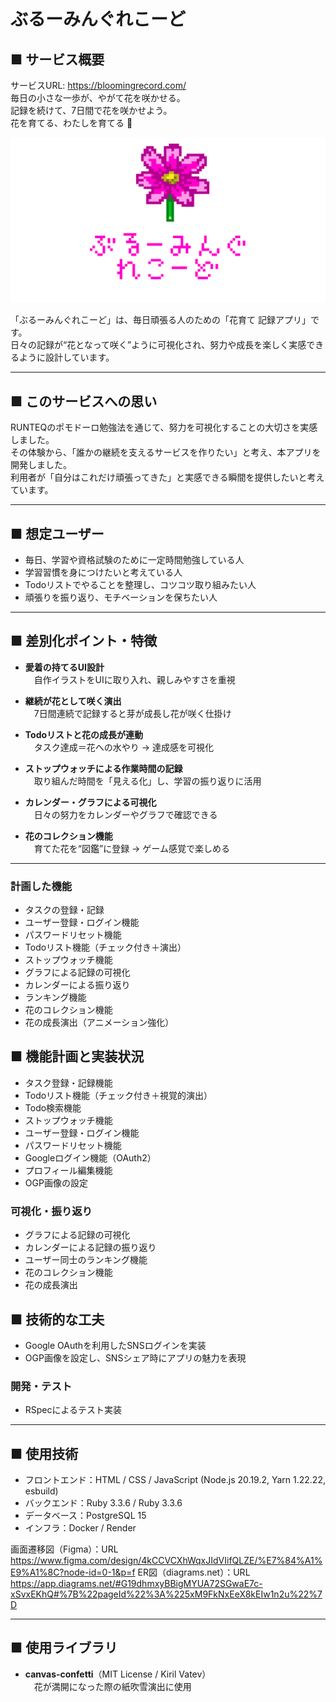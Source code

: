 # ぶるーみんぐれこーど

## ■ サービス概要
サービスURL: https://bloomingrecord.com/  
毎日の小さな一歩が、やがて花を咲かせる。  
記録を続けて、7日間で花を咲かせよう。  
花を育てる、わたしを育てる 🌱  

![ぶるーみんぐれこーどロゴ](app/assets/images/logo2.png)

「ぶるーみんぐれこーど」は、毎日頑張る人のための「花育て 記録アプリ」です。  
日々の記録が“花となって咲く”ように可視化され、努力や成長を楽しく実感できるように設計しています。  

---

## ■ このサービスへの思い
RUNTEQのポモドーロ勉強法を通じて、努力を可視化することの大切さを実感しました。  
その体験から、「誰かの継続を支えるサービスを作りたい」と考え、本アプリを開発しました。  
利用者が「自分はこれだけ頑張ってきた」と実感できる瞬間を提供したいと考えています。  

---

## ■ 想定ユーザー
- 毎日、学習や資格試験のために一定時間勉強している人  
- 学習習慣を身につけたいと考えている人  
- Todoリストでやることを整理し、コツコツ取り組みたい人  
- 頑張りを振り返り、モチベーションを保ちたい人  

---

## ■ 差別化ポイント・特徴
- **愛着の持てるUI設計**  
　自作イラストをUIに取り入れ、親しみやすさを重視  

- **継続が花として咲く演出**  
　7日間連続で記録すると芽が成長し花が咲く仕掛け  

- **Todoリストと花の成長が連動**  
　タスク達成＝花への水やり → 達成感を可視化  

- **ストップウォッチによる作業時間の記録**  
　取り組んだ時間を「見える化」し、学習の振り返りに活用  

- **カレンダー・グラフによる可視化**  
　日々の努力をカレンダーやグラフで確認できる  

- **花のコレクション機能**  
　育てた花を“図鑑”に登録 → ゲーム感覚で楽しめる  

---
### 計画した機能
- タスクの登録・記録  
- ユーザー登録・ログイン機能  
- パスワードリセット機能  
- Todoリスト機能（チェック付き＋演出）  
- ストップウォッチ機能  
- グラフによる記録の可視化  
- カレンダーによる振り返り  
- ランキング機能  
- 花のコレクション機能  
- 花の成長演出（アニメーション強化）  

## ■ 機能計画と実装状況
- タスク登録・記録機能 
- Todoリスト機能（チェック付き＋視覚的演出）
- Todo検索機能 
- ストップウォッチ機能 
- ユーザー登録・ログイン機能 
- パスワードリセット機能 
- Googleログイン機能（OAuth2）
- プロフィール編集機能 
- OGP画像の設定 

### 可視化・振り返り
- グラフによる記録の可視化 
- カレンダーによる記録の振り返り 
- ユーザー同士のランキング機能 
- 花のコレクション機能 
- 花の成長演出

## ■ 技術的な工夫
- Google OAuthを利用したSNSログインを実装
- OGP画像を設定し、SNSシェア時にアプリの魅力を表現

### 開発・テスト
- RSpecによるテスト実装 
---


## ■ 使用技術
- フロントエンド：HTML / CSS / JavaScript (Node.js 20.19.2, Yarn 1.22.22, esbuild)
- バックエンド：Ruby 3.3.6 /  Ruby 3.3.6
- データベース：PostgreSQL 15
- インフラ：Docker / Render

画面遷移図（Figma）：URL  https://www.figma.com/design/4kCCVCXhWqxJIdVIifQLZE/%E7%84%A1%E9%A1%8C?node-id=0-1&p=f
ER図（diagrams.net）：URL  https://app.diagrams.net/#G19dhmxyBBigMYUA72SGwaE7c-xSvxEKhQ#%7B%22pageId%22%3A%225xM9FkNxEeX8kEIw1n2u%22%7D

---

## ■ 使用ライブラリ
- **canvas-confetti**（MIT License / Kiril Vatev）  
　花が満開になった際の紙吹雪演出に使用
